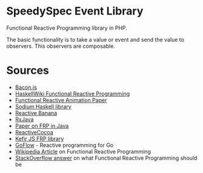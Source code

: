 # SpeedySpec Event Library

Functional Reactive Programming library in PHP.

The basic functionality is to take a value or event and send the value to observers. This observers are composable.


# Sources

 * [Bacon.js](http://baconjs.github.io/)
 * [HaskellWiki Functional Reactive Programming](http://www.haskell.org/haskellwiki/Functional_Reactive_Programming)
 * [Functional Reactive Animation Paper](http://conal.net/papers/icfp97/)
 * [Sodium Haskell library](http://hackage.haskell.org/package/sodium)
 * [Reactive Banana](http://www.haskell.org/haskellwiki/Reactive-banana)
 * [RxJava](https://github.com/ReactiveX/RxJava)
 * [Paper on FRP in Java](http://haskell.cs.yale.edu/?post_type=publication&p=198)
 * [ReactiveCocoa](https://github.com/ReactiveCocoa/ReactiveCocoa)
 * [Kefir JS FRP library](https://github.com/pozadi/kefir)
 * [GoFlow](https://github.com/trustmaster/goflow) - Reactive programming for Go
 * [Wikipedia Article](http://en.wikipedia.org/wiki/Functional_reactive_programming) on Functional Reactive Programming
 * [StackOverflow answer](http://stackoverflow.com/questions/1028250/what-is-functional-reactive-programming) on what Functional Reactive Programming should be
